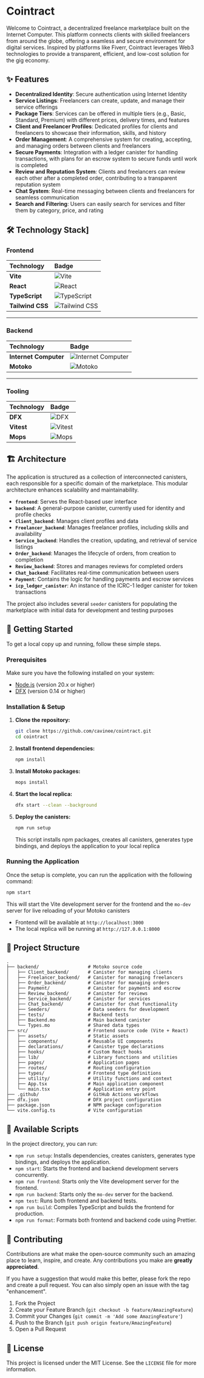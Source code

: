 # Cointract

Welcome to Cointract, a decentralized freelance marketplace built on the Internet Computer. This platform connects clients with skilled freelancers from around the globe, offering a seamless and secure environment for digital services. Inspired by platforms like Fiverr, Cointract leverages Web3 technologies to provide a transparent, efficient, and low-cost solution for the gig economy.

## ✨ Features

  - **Decentralized Identity**: Secure authentication using Internet Identity
  - **Service Listings**: Freelancers can create, update, and manage their service offerings
  - **Package Tiers**: Services can be offered in multiple tiers (e.g., Basic, Standard, Premium) with different prices, delivery times, and features
  - **Client and Freelancer Profiles**: Dedicated profiles for clients and freelancers to showcase their information, skills, and history
  - **Order Management**: A comprehensive system for creating, accepting, and managing orders between clients and freelancers
  - **Secure Payments**: Integration with a ledger canister for handling transactions, with plans for an escrow system to secure funds until work is completed
  - **Review and Reputation System**: Clients and freelancers can review each other after a completed order, contributing to a transparent reputation system
  - **Chat System**: Real-time messaging between clients and freelancers for seamless communication
  - **Search and Filtering**: Users can easily search for services and filter them by category, price, and rating

## 🛠️ Technology Stack]

### Frontend

| Technology | Badge |
| :--- | :--- |
| **Vite** | ![Vite](https://img.shields.io/badge/Vite-646CFF?style=for-the-badge&logo=vite&logoColor=white) |
| **React** | ![React](https://img.shields.io/badge/React-20232A?style=for-the-badge&logo=react&logoColor=61DAFB) |
| **TypeScript** | ![TypeScript](https://img.shields.io/badge/TypeScript-3178C6?style=for-the-badge&logo=typescript&logoColor=white) |
| **Tailwind CSS** | ![Tailwind CSS](https://img.shields.io/badge/Tailwind_CSS-38B2AC?style=for-the-badge&logo=tailwind-css&logoColor=white) |

---

### Backend

| Technology | Badge |
| :--- | :--- |
| **Internet Computer** | ![Internet Computer](https://img.shields.io/badge/Internet_Computer-3B00B9?style=for-the-badge&logo=internetcomputer&logoColor=white) |
| **Motoko** | ![Motoko](https://img.shields.io/badge/Motoko-7A0489?style=for-the-badge&logo=motoko&logoColor=white) |

---

### Tooling

| Technology | Badge |
| :--- | :--- |
| **DFX** | ![DFX](https://img.shields.io/badge/DFX-3B00B9?style=for-the-badge&logo=internetcomputer&logoColor=white) |
| **Vitest**| ![Vitest](https://img.shields.io/badge/Vitest-6E9F18?style=for-the-badge&logo=vitest&logoColor=white) |
| **Mops** | ![Mops](https://img.shields.io/badge/Mops-7A0489?style=for-the-badge&logo=motoko&logoColor=white) |



## 🏗️ Architecture

The application is structured as a collection of interconnected canisters, each responsible for a specific domain of the marketplace. This modular architecture enhances scalability and maintainability.

  - **`frontend`**: Serves the React-based user interface
  - **`backend`**: A general-purpose canister, currently used for identity and profile checks
  - **`Client_backend`**: Manages client profiles and data
  - **`Freelancer_backend`**: Manages freelancer profiles, including skills and availability
  - **`Service_backend`**: Handles the creation, updating, and retrieval of service listings
  - **`Order_backend`**: Manages the lifecycle of orders, from creation to completion
  - **`Review_backend`**: Stores and manages reviews for completed orders
  - **`Chat_backend`**: Facilitates real-time communication between users
  - **`Payment`**: Contains the logic for handling payments and escrow services
  - **`icp_ledger_canister`**: An instance of the ICRC-1 ledger canister for token transactions

The project also includes several `seeder` canisters for populating the marketplace with initial data for development and testing purposes

## 🚀 Getting Started

To get a local copy up and running, follow these simple steps.

### Prerequisites

Make sure you have the following installed on your system:

  - [Node.js](https://nodejs.org/) (version 20.x or higher)
  - [DFX](https://internetcomputer.org/docs/current/developer-docs/build/install-upgrade-remove) (version 0.14 or higher)

### Installation & Setup

1.  **Clone the repository:**

    ```sh
    git clone https://github.com/cavinee/cointract.git
    cd cointract
    ```

2.  **Install frontend dependencies:**

    ```sh
    npm install
    ```

3.  **Install Motoko packages:**

    ```sh
    mops install
    ```

4.  **Start the local replica:**

    ```sh
    dfx start --clean --background
    ```

5.  **Deploy the canisters:**

    ```sh
    npm run setup
    ```

    This script installs npm packages, creates all canisters, generates type bindings, and deploys the application to your local replica

### Running the Application

Once the setup is complete, you can run the application with the following command:

```sh
npm start
```

This will start the Vite development server for the frontend and the `mo-dev` server for live reloading of your Motoko canisters

  - Frontend will be available at `http://localhost:3000`
  - The local replica will be running at `http://127.0.0.1:8000`

## 📂 Project Structure

```
.
├── backend/                  # Motoko source code
│   ├── Client_backend/       # Canister for managing clients
│   ├── Freelancer_backend/   # Canister for managing freelancers
│   ├── Order_backend/        # Canister for managing orders
│   ├── Payment/              # Canister for payments and escrow
│   ├── Review_backend/       # Canister for reviews
│   ├── Service_backend/      # Canister for services
│   ├── Chat_backend/         # Canister for chat functionality
│   ├── Seeders/              # Data seeders for development
│   ├── tests/                # Backend tests
│   ├── Backend.mo            # Main backend canister
│   └── Types.mo              # Shared data types
├── src/                      # Frontend source code (Vite + React)
│   ├── assets/               # Static assets
│   ├── components/           # Reusable UI components
│   ├── declarations/         # Canister type declarations
│   ├── hooks/                # Custom React hooks
│   ├── lib/                  # Library functions and utilities
│   ├── pages/                # Application pages
│   ├── routes/               # Routing configuration
│   ├── types/                # Frontend type definitions
│   ├── utility/              # Utility functions and context
│   ├── App.tsx               # Main application component
│   └── main.tsx              # Application entry point
├── .github/                  # GitHub Actions workflows
├── dfx.json                  # DFX project configuration
├── package.json              # NPM package configuration
└── vite.config.ts            # Vite configuration
```

## 📜 Available Scripts

In the project directory, you can run:

  - `npm run setup`: Installs dependencies, creates canisters, generates type bindings, and deploys the application.
  - `npm start`: Starts the frontend and backend development servers concurrently.
  - `npm run frontend`: Starts only the Vite development server for the frontend.
  - `npm run backend`: Starts only the `mo-dev` server for the backend.
  - `npm test`: Runs both frontend and backend tests.
  - `npm run build`: Compiles TypeScript and builds the frontend for production.
  - `npm run format`: Formats both frontend and backend code using Prettier.

## 🤝 Contributing

Contributions are what make the open-source community such an amazing place to learn, inspire, and create. Any contributions you make are **greatly appreciated**.

If you have a suggestion that would make this better, please fork the repo and create a pull request. You can also simply open an issue with the tag "enhancement".

1.  Fork the Project
2.  Create your Feature Branch (`git checkout -b feature/AmazingFeature`)
3.  Commit your Changes (`git commit -m 'Add some AmazingFeature'`)
4.  Push to the Branch (`git push origin feature/AmazingFeature`)
5.  Open a Pull Request

## 📄 License

This project is licensed under the MIT License. See the `LICENSE` file for more information.

